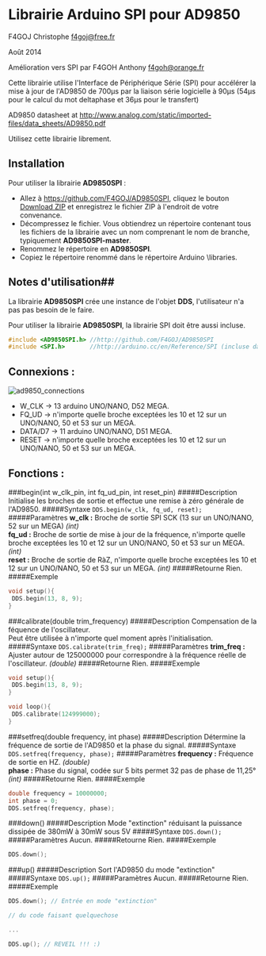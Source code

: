 # Librairie Arduino SPI pour AD9850 #
F4GOJ Christophe f4goj@free.fr

Août 2014

Amélioration vers SPI par F4GOH Anthony f4goh@orange.fr

Cette librairie utilise l'Interface de Périphérique Série (SPI) pour accélérer la mise à jour de l'AD9850 de 700µs par la liaison série logicielle à 90µs (54µs pour le calcul du mot deltaphase et 36µs pour le transfert)

AD9850 datasheet at http://www.analog.com/static/imported-files/data_sheets/AD9850.pdf

Utilisez cette librairie librement.

## Installation ##
Pour utiliser la librairie **AD9850SPI** :
- Allez à https://github.com/F4GOJ/AD9850SPI, cliquez le bouton [Download ZIP](https://github.com/F4GOJ/AD9850SPI/archive/master.zip) et enregistrez le fichier ZIP à l'endroit de votre convenance.
- Décompressez le fichier. Vous obtiendrez un répertoire contenant tous les fichiers de la librairie avec un nom comprenant le nom de branche, typiquement **AD9850SPI-master**.
- Renommez le répertoire en **AD9850SPI**.
- Copiez le répertoire renommé dans le répertoire Arduino \libraries.


## Notes d'utilisation##

La librairie **AD9850SPI** crée une instance de l'objet **DDS**, l'utilisateur n'a pas pas besoin de le faire.

Pour utiliser la librairie **AD9850SPI**, la librairie SPI doit être aussi incluse.

```c++
#include <AD9850SPI.h> //http://github.com/F4GOJ/AD9850SPI
#include <SPI.h>       //http://arduino.cc/en/Reference/SPI (incluse dans l'IDE Arduino)
```
## Connexions : ##

![ad9850_connections](https://raw.githubusercontent.com/F4GOJ/images/master/AD9850_connections.png)

- W_CLK   -> 13 arduino UNO/NANO, D52 MEGA.
- FQ_UD   -> n'importe quelle broche exceptées les 10 et 12 sur un UNO/NANO, 50 et 53 sur un MEGA.
- DATA/D7 -> 11 arduino UNO/NANO, D51 MEGA.
- RESET   -> n'importe quelle broche exceptées les 10 et 12 sur un UNO/NANO, 50 et 53 sur un MEGA.

## Fonctions : ##

###begin(int w_clk_pin, int fq_ud_pin, int reset_pin)
#####Description
Initialise les broches de sortie et effectue une remise à zéro générale de l'AD9850.
#####Syntaxe
`DDS.begin(w_clk, fq_ud, reset);`
#####Paramètres
**w_clk :** Broche de sortie SPI SCK (13 sur un UNO/NANO, 52 sur un MEGA) *(int)*<br>
**fq_ud :** Broche de sortie de mise à jour de la fréquence, n'importe quelle broche exceptées les 10 et 12 sur un UNO/NANO, 50 et 53 sur un MEGA. *(int)*<br>
**reset :** Broche de sortie de RàZ, n'importe quelle broche exceptées les 10 et 12 sur un UNO/NANO, 50 et 53 sur un MEGA. *(int)*
#####Retourne
Rien.
#####Exemple
```c++
void setup(){
 DDS.begin(13, 8, 9);
}
```
###calibrate(double trim_frequency)
#####Description
Compensation de la féquence de l'oscillateur.<br>
Peut être utilisée à n'importe quel moment après l'initialisation.
#####Syntaxe
`DDS.calibrate(trim_freq);`
#####Paramètres
**trim_freq :** Ajuster autour de 125000000 pour correspondre à la fréquence réelle de l'oscillateur. *(double)*
#####Retourne
Rien.
#####Exemple
```c++
void setup(){
 DDS.begin(13, 8, 9);
}

void loop(){
 DDS.calibrate(124999000);
}
```
###setfreq(double frequency, int phase)
#####Description
Détermine la fréquence de sortie de l'AD9850 et la phase du signal.
#####Syntaxe
`DDS.setfreq(frequency, phase);`
#####Paramètres
**frequency :** Fréquence de sortie en HZ. *(double)*<br>
**phase :** Phase du signal, codée sur 5 bits permet 32 pas de phase de 11,25° *(int)*
#####Retourne
Rien.
#####Exemple
```c++
double frequency = 10000000;
int phase = 0;
DDS.setfreq(frequency, phase);
```
###down()
#####Description
Mode "extinction" réduisant la puissance dissipée de 380mW à 30mW sous 5V
#####Syntaxe
`DDS.down();`
#####Paramètres
Aucun.
#####Retourne
Rien.
#####Exemple
```c++
DDS.down();
```
###up()
#####Description
Sort l'AD9850 du mode "extinction"
#####Syntaxe
`DDS.up();`
#####Paramètres
Aucun.
#####Retourne
Rien.
#####Exemple
```c++
DDS.down(); // Entrée en mode "extinction"

// du code faisant quelquechose

...

DDS.up(); // REVEIL !!! :)
```

